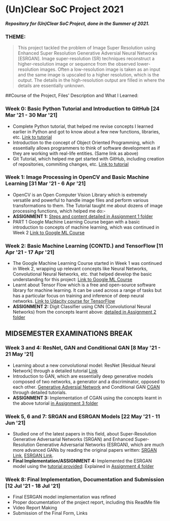 # (Un)Clear SoC Project 2021

***Repository for (Un)Clear SoC Project, done in the Summer of 2021.***



### THEME: 
> This project tackled the problem of Image Super Resolution using Enhanced Super Resolution Generative Adversial Neural Networks [ESRGAN].  Image super-resolution (SR) techniques reconstruct a higher-resolution image or sequence from the observed lower-resolution images. Often a low-resolution image is taken as an input and the same image is upscaled to a higher resolution, which is the output. The details in the high-resolution output are filled in where the details are essentially unknown.




##Course of the Project, Files' Description and What I Learned:

### Week 0: Basic Python Tutorial and Introduction to GitHub [24 Mar '21 - 30 Mar '21] 
  - Complete Python tutorial, that helped me revise concepts I learned earlier in Python and got to know about a few new functions, libraries, etc. [Link to tutorial](https://www.youtube.com/watch?v=_uQrJ0TkZlc&ab_channel=ProgrammingwithMosh)
  - Introduction to the concept of Object Oriented Programming, which essentially allows programmers to think of software development as if they are working with real-life entities. (Same link as above)
  - Git Tutorial, which helped me get started with GitHub, including creation of repositories, commiting changes, etc. [Link to tutorial](https://www.youtube.com/watch?v=8JJ101D3knE&ab_channel=ProgrammingwithMosh)
  
### Week 1: Image Processing in OpenCV and Basic Machine Learning [31 Mar '21 - 6 Apr '21] 
  - OpenCV is an Open Computer Vision Library which is extremely versatile and powerful to handle image files and perform various transformations to them. The Tutorial taught me about dozens of image processing functions, which helped me do:-
  - **ASSIGNMENT 1:** [Steps and content detailed in Assignment 1 folder](https://github.com/eknoor2001/-Un-Clear-SoC-Project/tree/main/Assignment%20Week%201) 
  - PART 1 Google Machine Learning Course began with a basic introduction to concepts of machine learning, which was continued in Week 2 [Link to Google ML Course](https://developers.google.com/machine-learning/crash-course/ml-intro)

### Week 2: Basic Machine Learning (CONTD.) and TensorFlow [11 Apr '21 - 17 Apr '21] 
  - The Google Machine Learning Course started in Week 1 was continued in Week 2, wrapping up relevant concepts like Neural Networks, Convolutional Neural Networks, etc. that helped develop the basic understanding for this project: [Link to Google ML Course](https://developers.google.com/machine-learning/crash-course/ml-intro)
  - Learnt about Tensor Flow which is a free and open-source software library for machine learning. It can be used across a range of tasks but has a particular focus on training and inference of deep neural networks. [Link to Udacity course for TensorFlow](https://www.udacity.com/course/intro-to-tensorflow-for-deep-learning--ud187)
  - **ASSIGNMENT 2:** Digit Classifier using CNN (Convolutional Neural Networks) from the concepts learnt above: [detailed in Assignment 2 folder](https://github.com/eknoor2001/-Un-Clear-SoC-Project/tree/main/Assignment%20Week%202)

## MIDSEMESTER EXAMINATIONS BREAK ##

### Week 3 and 4: ResNet, GAN and Conditional GAN [8 May '21 - 21 May '21] 
  - Learning about a new convolutional model: ResNet [Residual Neural Network] through a detailed tutorial [Link](https://towardsdatascience.com/implementing-a-resnet-model-from-scratch-971be7193718) 
  - Introduction to GAN, which are essentially deep generative models composed of two networks, a generator and a discriminator, opposed to each other.
 [Generative Adversial Network](https://www.youtube.com/playlist?list=PLdxQ7SoCLQAMGgQAIAcyRevM8VvygTpCu) and Conditional GAN [CGAN](https://towardsdatascience.com/generative-adversarial-networks-gans-89ef35a60b69) through detailed tutorials.
  - **ASSIGNMENT 3:** Implementation of CGAN using the concepts learnt in the above tutorial [in Assignment 3 folder](https://github.com/eknoor2001/-Un-Clear-SoC-Project/tree/main/Assignment%20CGAN%20Week%203)

### Week 5, 6 and 7: SRGAN and ESRGAN Models [22 May '21 - 11 Jun '21] 
  - Studied one of the latest papers in this field, about Super-Resolution Generative Adversarial Networks (SRGAN) and  Enhanced Super-Resolution Generative Adversarial Networks (ESRGAN), which are much more advanced GANs by reading the original papers written: [SRGAN Link](https://arxiv.org/abs/1609.04802), [ESRGAN Link](https://arxiv.org/abs/1809.00219). 
  - **Final Implementation/ASSIGNMENT 4:** Implemented the ESRGAN model using the [tutorial provided](https://medium.com/analytics-vidhya/esrgan-enhanced-super-resolution-generative-adversarial-network-using-keras-a34134b72b77): Explained in [Assignment 4 folder](https://github.com/eknoor2001/-Un-Clear-SoC-Project/tree/main/Assignment%204%20ESRGAN%20Implementation)

### Week 8: Final Implementation, Documentation and Submission [12 Jul '21 - 18 Jul '21] 
  - Final ESRGAN model implementation was refined
  - Proper documentation of the project report, including this ReadMe file
  - Video Report Making
  - Submission of the Final Form, Links

